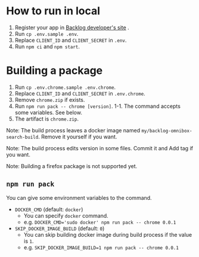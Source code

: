 # How to run in local

1. Register your app in [Backlog developer's site](https://backlog.com/developer/applications/oauth2Clients) .
1. Run `cp .env.sample .env`.
1. Replace `CLIENT_ID` and `CLIENT_SECRET` in `.env`.
1. Run `npm ci` and `npm start`.

# Building a package

1. Run `cp .env.chrome.sample .env.chrome`.
1. Replace `CLIENT_ID` and `CLIENT_SECRET` in `.env.chrome`.
1. Remove `chrome.zip` if exists.
1. Run `npm run pack -- chrome [version]`.
1-1. The command accepts some variables. See below.
1. The artifact is `chrome.zip`.

Note: The build process leaves a docker image named `my/backlog-omnibox-search-build`. Remove it yourself if you want.

Note: The build process edits version in some files. Commit it and Add tag if you want.

Note: Building a firefox package is not supported yet.

## `npm run pack`

You can give some environment variables to the command.

* `DOCKER_CMD` (default: `docker`)
    * You can specify `docker` command.
    * e.g. `DOCKER_CMD='sudo docker' npm run pack -- chrome 0.0.1`
* `SKIP_DOCKER_IMAGE_BUILD` (default: `0`)
    * You can skip building docker image during build process if the value is `1`.
    * e.g. `SKIP_DOCKER_IMAGE_BUILD=1 npm run pack -- chrome 0.0.1`
